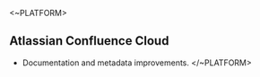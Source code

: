 <~PLATFORM>

## Atlassian Confluence Cloud

- Documentation and metadata improvements.
</~PLATFORM>

